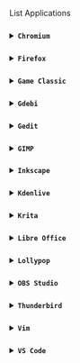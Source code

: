 List Applications
###
<details>
<summary><code><b>Chromium</b></code></summary>

![Screenshot_2024-01-19-08-55-00-062_com realvnc viewer android](https://github.com/wahasa/Kali-Nethunter/assets/69626847/8e8206f1-fb6f-4b7b-b571-30c81182c8b5)

[Click here,.](https://github.com/wahasa/Kali-Nethunter/blob/main/Note/Chromiumfix.md)
</details>

###
<details>
<summary><code><b>Firefox</b></code></summary>

![Screenshot_2024-01-19-08-26-52-107_com realvnc viewer android](https://github.com/wahasa/Kali-Nethunter/assets/69626847/3c1f5397-2e82-4cea-9764-8e27bcd7f6ef)

[Click here,.](https://github.com/wahasa/Kali-Nethunter/blob/main/Note/Firefoxfix.md)
</details>

###
<details>
<summary><code><b>Game Classic</b></code></summary>

![Screenshot_2024-01-23-14-04-35-038_com realvnc viewer android](https://github.com/wahasa/Kali-Nethunter/assets/69626847/3ab590f9-c4c1-4a17-b33c-8865b655df38)

```
sudo apt install gnome-games
```
</details>

###
<details>
<summary><code><b>Gdebi</b></code></summary>

![Screenshot_2024-01-23-14-14-05-342_com realvnc viewer android](https://github.com/wahasa/Kali-Nethunter/assets/69626847/b38d5456-4196-45fc-9ec3-ac4d4d1a5adb)

```
sudo apt install gdebi
```
</details>

###
<details>
<summary><code><b>Gedit</b></code></summary>

![Screenshot_2024-01-23-14-18-50-697_com realvnc viewer android](https://github.com/wahasa/Kali-Nethunter/assets/69626847/1328c6cb-a7dd-4fae-a853-643774293818)

```
sudo apt install gedit
```
</details>

###
<details>
<summary><code><b>GIMP</b></code></summary>

![Screenshot_2024-01-23-14-24-11-310_com realvnc viewer android](https://github.com/wahasa/Kali-Nethunter/assets/69626847/981ef170-23c4-48da-8cb1-c843d30f9db4)

```
sudo apt install gimp
```
</details>

###
<details>
<summary><code><b>Inkscape</b></code></summary>

![Screenshot_2024-01-23-14-45-01-249_com realvnc viewer android](https://github.com/wahasa/Kali-Nethunter/assets/69626847/70f8ffa0-cd2f-4a51-9c4d-ffc6c9756418)

```
sudo apt install inkscape
```
</details>

###
<details>
<summary><code><b>Kdenlive</b></code></summary>

![Screenshot_2024-01-24-11-27-23-244_com realvnc viewer android](https://github.com/wahasa/Kali-Nethunter/assets/69626847/9e530191-3cb4-4ae6-b5bf-7505bf8992fc)

```
sudo apt install kdenlive
```
</details>

###
<details>
<summary><code><b>Krita</b></code></summary>

```
sudo apt install krita
```
</details>

###
<details>
<summary><code><b>Libre Office</b></code></summary>

![Screenshot_2024-01-19-12-19-03-463_com realvnc viewer android](https://github.com/wahasa/Kali-Nethunter/assets/69626847/7eecadc8-06bc-4587-a9a2-986346da6e72)

```
wget https://raw.githubusercontent.com/wahasa/Kali-Nethunter/main/libreofficefix.sh ; chmod +x libreofficefix.sh ; ./libreofficefix.sh
```
</details>

###
<details>
<summary><code><b>Lollypop</b></code></summary>

![Screenshot_2024-01-24-07-54-55-785_com realvnc viewer android](https://github.com/wahasa/Kali-Nethunter/assets/69626847/9aacd2d7-1a36-484e-9f5c-fe7e626ef5b2)

```
sudo apt install lollypop
```
</details>

###
<details>
<summary><code><b>OBS Studio</b></code></summary>

![Screenshot_2024-01-24-07-58-29-384_com realvnc viewer android](https://github.com/wahasa/Kali-Nethunter/assets/69626847/b4f8d39a-15de-4899-9fcc-12d372789924)

```
sudo apt install obs-studio
```
</details>

###
<details>
<summary><code><b>Thunderbird</b></code></summary>

```
sudo apt install thunderbird
```
</details>

###
<details>
<summary><code><b>Vim</b></code></summary>

![Screenshot_2024-01-24-07-53-15-619_com realvnc viewer android](https://github.com/wahasa/Kali-Nethunter/assets/69626847/71d3b372-ea8e-4898-b3fc-a8fba4e1df5d)

```
sudo apt install vim
```
</details>

###
<details>
<summary><code><b>VS Code</b></code></summary>

![Screenshot_2024-01-19-11-58-48-380_com realvnc viewer android](https://github.com/wahasa/Kali-Nethunter/assets/69626847/27b096ab-8287-4f29-92a7-2aaaaab5f204)

```
wget https://raw.githubusercontent.com/wahasa/Kali-Nethunter/main/vscodefix.sh ; chmod +x vscodefix.sh ; ./vscodefix.sh
```
</details>

###
